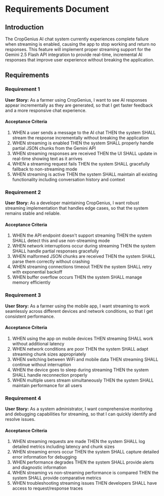 # Requirements Document

## Introduction

The CropGenius AI chat system currently experiences complete failure when streaming is enabled, causing the app to stop working and return no responses. This feature will implement proper streaming support for the Gemini 2.5 Flash API integration to provide real-time, incremental AI responses that improve user experience without breaking the application.

## Requirements

### Requirement 1

**User Story:** As a farmer using CropGenius, I want to see AI responses appear incrementally as they are generated, so that I get faster feedback and a more responsive chat experience.

#### Acceptance Criteria

1. WHEN a user sends a message to the AI chat THEN the system SHALL stream the response incrementally without breaking the application
2. WHEN streaming is enabled THEN the system SHALL properly handle partial JSON chunks from the Gemini API
3. WHEN streaming responses are received THEN the UI SHALL update in real-time showing text as it arrives
4. WHEN a streaming request fails THEN the system SHALL gracefully fallback to non-streaming mode
5. WHEN streaming is active THEN the system SHALL maintain all existing functionality including conversation history and context

### Requirement 2

**User Story:** As a developer maintaining CropGenius, I want robust streaming implementation that handles edge cases, so that the system remains stable and reliable.

#### Acceptance Criteria

1. WHEN the API endpoint doesn't support streaming THEN the system SHALL detect this and use non-streaming mode
2. WHEN network interruptions occur during streaming THEN the system SHALL handle partial responses gracefully
3. WHEN malformed JSON chunks are received THEN the system SHALL parse them correctly without crashing
4. WHEN streaming connections timeout THEN the system SHALL retry with exponential backoff
5. WHEN buffer overflow occurs THEN the system SHALL manage memory efficiently

### Requirement 3

**User Story:** As a farmer using the mobile app, I want streaming to work seamlessly across different devices and network conditions, so that I get consistent performance.

#### Acceptance Criteria

1. WHEN using the app on mobile devices THEN streaming SHALL work without additional latency
2. WHEN network conditions are poor THEN the system SHALL adapt streaming chunk sizes appropriately
3. WHEN switching between WiFi and mobile data THEN streaming SHALL continue without interruption
4. WHEN the device goes to sleep during streaming THEN the system SHALL handle reconnection properly
5. WHEN multiple users stream simultaneously THEN the system SHALL maintain performance for all users

### Requirement 4

**User Story:** As a system administrator, I want comprehensive monitoring and debugging capabilities for streaming, so that I can quickly identify and resolve issues.

#### Acceptance Criteria

1. WHEN streaming requests are made THEN the system SHALL log detailed metrics including latency and chunk sizes
2. WHEN streaming errors occur THEN the system SHALL capture detailed error information for debugging
3. WHEN performance degrades THEN the system SHALL provide alerts and diagnostic information
4. WHEN streaming vs non-streaming performance is compared THEN the system SHALL provide comparative metrics
5. WHEN troubleshooting streaming issues THEN developers SHALL have access to request/response traces